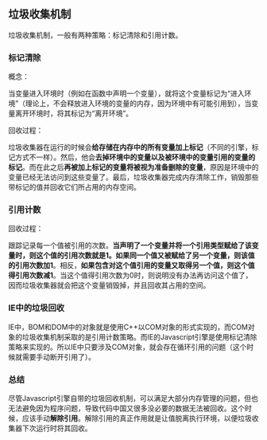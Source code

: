 ## 垃圾收集机制

垃圾收集机制，一般有两种策略：标记清除和引用计数。

### 标记清除

概念：

当变量进入环境时（例如在函数中声明一个变量），就将这个变量标记为“进入环境”（理论上，不会释放进入环境的变量的内存，因为环境中有可能引用到），当变量离开环境时，将其标记为“离开环境”。

回收过程：

垃圾收集器在运行的时候会**给存储在内存中的所有变量加上标记**（不同的引擎，标记方式不一样）。然后，他会**去掉环境中的变量以及被环境中的变量引用的变量的标记**。而在此之后**再被加上标记的变量将被视为准备删除的变量**，原因是环境中的变量已经无法访问到这些变量了。最后，垃圾收集器完成内存清除工作，销毁那些带标记的值并回收它们所占用的内存空间。

### 引用计数

回收过程：

跟踪记录每一个值被引用的次数。**当声明了一个变量并将一个引用类型赋给了该变量时，则这个值的引用次数就是1。如果同一个值又被赋给了另一个变量，则该值的引用次数加1**。相反，**如果包含对这个值引用的变量又取得另一个值，则这个值得引用次数减1**。当这个值得引用次数为0时，则说明没有办法再访问这个值了，因而垃圾收集器就会把这个变量销毁掉，并且回收其占用的空间。

### IE中的垃圾回收

IE中，BOM和DOM中的对象就是使用C++以COM对象的形式实现的，而COM对象的垃圾收集机制采取的是引用计数策略。而IE的Javascript引擎是使用标记清除策略来实现的。所以IE中只要涉及COM对象，就会存在循环引用的问题（这个时候就需要手动断开引用了）。

### 总结

尽管Javascript引擎自带的垃圾回收机制，可以满足大部分内存管理的问题，但也无法避免因为程序问题，导致代码中国又很多没必要的数据无法被回收。这个时候，应该手动**解除引用**。解除引用的真正作用就是让值脱离执行环境，以便垃圾收集器下次运行时将其回收。